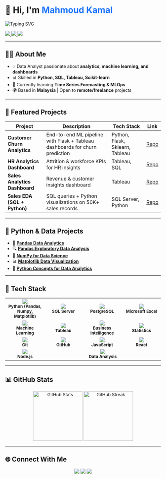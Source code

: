 <!-- Modern Left-Aligned Header -->
<h1>👋 Hi, I'm <span style="color:#1F75FE;">Mahmoud Kamal</span></h1>

<p>
  <a href="https://github.com/OverStarData">
    <img src="https://readme-typing-svg.herokuapp.com?font=Fira+Code&weight=600&size=22&pause=1000&color=1F75FE&vCenter=true&width=500&lines=Data+Analyst;Machine+Learning+Engineer;Data+Scientist;" alt="Typing SVG" />
  </a>
</p>

<!-- Social Links with Modern Badges -->
<p>
  <a href="https://www.linkedin.com/in/mahmoud-kamal-14208136b/">
    <img src="https://img.shields.io/badge/LinkedIn-1F75FE?style=flat-square&logo=linkedin&logoColor=white" />
  </a>
  <a href="mailto:mahmoudkamal20518@gmail.com">
    <img src="https://img.shields.io/badge/Email-D14836?style=flat-square&logo=gmail&logoColor=white" />
  </a>
  <a href="https://github.com/OverStarData">
    <img src="https://img.shields.io/badge/GitHub-333333?style=flat-square&logo=github&logoColor=white" />
  </a>
</p>

---

## 🧑‍💻 About Me  

- 💡 Data Analyst passionate about **analytics, machine learning, and dashboards**  
- 📊 Skilled in **Python, SQL, Tableau, Scikit-learn**  
- 🚀 Currently learning **Time Series Forecasting & MLOps**  
- 🌍 Based in **Malaysia** | Open to **remote/freelance** projects  

---

## 🚀 Featured Projects  

| Project | Description | Tech Stack | Link |
|---------|-------------|------------|------|
| **Customer Churn Analytics** | End-to-end ML pipeline with Flask + Tableau dashboards for churn prediction | Python, Flask, Sklearn, Tableau | [Repo](https://github.com/OverStarData/customer-churn-analytics) |
| **HR Analytics Dashboard** | Attrition & workforce KPIs for HR insights | Tableau, SQL | [Repo](https://github.com/OverStarData/HR-Analytics-Dashboard-Tableau) |
| **Sales Analytics Dashboard** | Revenue & customer insights dashboard | Tableau | [Repo](https://github.com/OverStarData/Sales-Analytics-Dashboard-Tableau) |
| **Sales EDA (SQL + Python)** | SQL queries + Python visualizations on 50K+ sales records | SQL Server, Python | [Repo](https://github.com/OverStarData/exploratory-data-analytic-sales-sql) |

---

## 🐍 Python & Data Projects  

- 🐼 [**Pandas Data Analytics**](https://github.com/OverStarData/pandas-data-analytics)  
- 🔍 [**Pandas Exploratory Data Analysis**](https://github.com/OverStarData/Pandas-Exploratory-Data-Analysis)  
- 🔢 [**NumPy for Data Science**](https://github.com/OverStarData/numpy-data-science)  
- 📊 [**Matplotlib Data Visualization**](https://github.com/OverStarData/Matplotlib-Data-Visualization)  
- 🐍 [**Python Concepts for Data Analytics**](https://github.com/OverStarData/python-concepts-for-data-analytics)  

---

## 🧰 Tech Stack  

<div align="left">

<table>
  <tr>
    <td align="center" width="140">
      <img src="https://img.shields.io/badge/Python-3776AB?style=for-the-badge&logo=python&logoColor=white" /><br>
      <sub><b>Python (Pandas, Numpy, Matplotlib)</b></sub>
    </td>
    <td align="center" width="140">
      <img src="https://img.shields.io/badge/SQL%20Server-CC2927?style=for-the-badge&logo=microsoftsqlserver&logoColor=white" /><br>
      <sub><b>SQL Server</b></sub>
    </td>
    <td align="center" width="140">
      <img src="https://img.shields.io/badge/PostgreSQL-4169E1?style=for-the-badge&logo=postgresql&logoColor=white" /><br>
      <sub><b>PostgreSQL</b></sub>
    </td>
    <td align="center" width="140">
      <img src="https://img.shields.io/badge/Excel-217346?style=for-the-badge&logo=microsoftexcel&logoColor=white" /><br>
      <sub><b>Microsoft Excel</b></sub>
    </td>
  </tr>
  <tr>
    <td align="center" width="140">
      <img src="https://img.shields.io/badge/Scikit--learn-F7931E?style=for-the-badge&logo=scikitlearn&logoColor=white" /><br>
      <sub><b>Machine Learning</b></sub>
    </td>
    <td align="center" width="140">
      <img src="https://img.shields.io/badge/Tableau-E97627?style=for-the-badge&logo=tableau&logoColor=white" /><br>
      <sub><b>Tableau</b></sub>
    </td>
    <td align="center" width="140">
      <img src="https://img.shields.io/badge/BI-0A66C2?style=for-the-badge&logo=powerbi&logoColor=white" /><br>
      <sub><b>Business Intelligence</b></sub>
    </td>
    <td align="center" width="140">
      <img src="https://img.shields.io/badge/Statistics-4CAF50?style=for-the-badge&logo=mathworks&logoColor=white" /><br>
      <sub><b>Statistics</b></sub>
    </td>
  </tr>
  <tr>
    <td align="center" width="140">
      <img src="https://img.shields.io/badge/Git-F05032?style=for-the-badge&logo=git&logoColor=white" /><br>
      <sub><b>Git</b></sub>
    </td>
    <td align="center" width="140">
      <img src="https://img.shields.io/badge/GitHub-181717?style=for-the-badge&logo=github&logoColor=white" /><br>
      <sub><b>GitHub</b></sub>
    </td>
    <td align="center" width="140">
      <img src="https://img.shields.io/badge/JavaScript-F7DF1E?style=for-the-badge&logo=javascript&logoColor=black" /><br>
      <sub><b>JavaScript</b></sub>
    </td>
    <td align="center" width="140">
      <img src="https://img.shields.io/badge/React-61DAFB?style=for-the-badge&logo=react&logoColor=black" /><br>
      <sub><b>React</b></sub>
    </td>
  </tr>
  <tr>
    <td align="center" width="140">
      <img src="https://img.shields.io/badge/Node.js-339933?style=for-the-badge&logo=node.js&logoColor=white" /><br>
      <sub><b>Node.js</b></sub>
    </td>
    <td align="center" colspan="3">
      <img src="https://img.shields.io/badge/Data%20Analysis-4285F4?style=for-the-badge&logo=googleanalytics&logoColor=white" /><br>
      <sub><b>Data Analysis</b></sub>
    </td>
  </tr>
</table>

</div>



---

## 📊 GitHub Stats  

<p align="center">
  <img src="https://github-readme-stats.vercel.app/api?username=OverStarData&show_icons=true&theme=radical" alt="GitHub Stats" height="160"/>
  <img src="https://github-readme-streak-stats.herokuapp.com/?user=OverStarData&theme=radical" alt="GitHub Streak" height="160"/>
</p>

---

## 🌐 Connect With Me  

<p align="center">
  <a href="https://www.linkedin.com/in/mahmoud-kamal-14208136b/"><img src="https://img.shields.io/badge/LinkedIn-0077B5?style=flat-square&logo=linkedin&logoColor=white" /></a>
  <a href="mailto:mahmoudkamal20518@gmail.com"><img src="https://img.shields.io/badge/Email-D14836?style=flat-square&logo=gmail&logoColor=white" /></a>
  <a href="https://github.com/OverStarData"><img src="https://img.shields.io/badge/GitHub-000000?style=flat-square&logo=github&logoColor=white" /></a>
</p>
